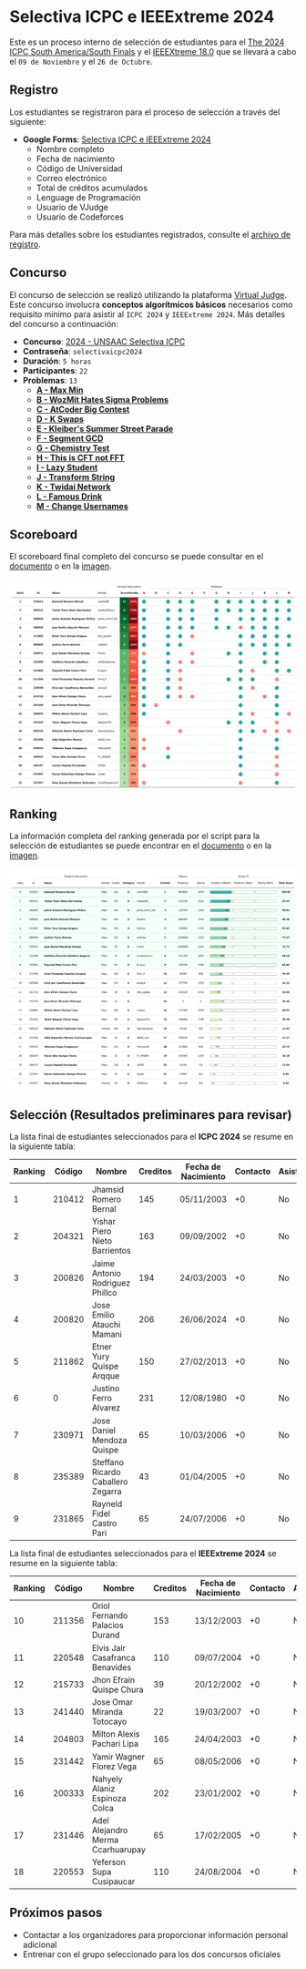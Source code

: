 # Selectiva ICPC e IEEExtreme 2024

Este es un proceso interno de selección de estudiantes para el [The 2024 ICPC South America/South Finals](https://icpc.global/regionals/finder/SouthAmerica-South) y el [IEEEXtreme 18.0](https://ieeextreme.org/) que se llevará a cabo el `09 de Noviembre` y el `26 de Octubre`.

## Registro

Los estudiantes se registraron para el proceso de selección a través del siguiente:

- **Google Forms**: [Selectiva ICPC e IEEExtreme 2024](https://docs.google.com/forms/d/1o1al2BORNXih3TMalpBYR0G1Js1k9e4uzKx4ivVKXL0/edit?ts=66e8aa6d#responses)
  - Nombre completo
  - Fecha de nacimiento
  - Código de Universidad
  - Correo electrónico
  - Total de créditos acumulados
  - Lenguage de Programación
  - Usuario de VJudge
  - Usuario de Codeforces
  

Para más detalles sobre los estudiantes registrados, consulte el [archivo de registro](registered.csv).

## Concurso

El concurso de selección se realizó utilizando la plataforma [Virtual Judge](https://vjudge.net/). Este concurso involucra **conceptos algorítmicos básicos** necesarios como requisito mínimo para asistir al `ICPC 2024` y `IEEExtreme 2024`. Más detalles del concurso a continuación:

- **Concurso**: [2024 - UNSAAC Selectiva ICPC](https://vjudge.net/contest/658734)
- **Contraseña**: `selectivaicpc2024`
- **Duración**: `5 horas`
- **Participantes**: `22`
- **Problemas**: `13`
  - **[A - Max Min](https://atcoder.jp/contests/abc262/tasks/abc262_c)**
  - **[B - WozMit Hates Sigma Problems](https://atcoder.jp/contests/abc371/tasks/abc371_e)**
  - **[C - AtCoder Big Contest](https://atcoder.jp/contests/abc285/tasks/abc285_c)**
  - **[D - K Swaps](https://atcoder.jp/contests/abc254/tasks/abc254_c)**
  - **[E - Kleiber's Summer Street Parade](https://www.spoj.com/problems/STPAR/en/)**
  - **[F - Segment GCD](https://codeforces.com/problemset/problem/914/D)**
  - **[G - Chemistry Test](https://codeforces.com/problemset/problem/445/B)**
  - **[H - This is CFT not FFT](https://codeforces.com/problemset/problem/1152/B)**
  - **[I - Lazy Student](https://codeforces.com/problemset/problem/369/A)**
  - **[J - Transform String](https://atcoder.jp/contests/abc259/tasks/abc259_c)**
  - **[K - Twidai Network](https://atcoder.jp/contests/abc278/tasks/abc278_c)**
  - **[L - Famous Drink](https://codeforces.com/problemset/problem/706/B)**
  - **[M - Change Usernames](https://atcoder.jp/contests/abc285/tasks/abc285_d)**

## Scoreboard

El scoreboard final completo del concurso se puede consultar en el [documento](../../scoreboard/selectiva-icpc-2024/scoreboard.csv) o en la [imagen](../../scoreboard/selectiva-icpc-2024/scoreboard.png).

![Tabla de puntuaciones](../../scoreboard/selectiva-icpc-2024/scoreboard.png)

## Ranking

La información completa del ranking generada por el script para la selección de estudiantes se puede encontrar en el [documento](ranking.csv) o en la [imagen](ranking.png).

![Imagen de ranking](ranking.png)


## Selección (Resultados preliminares para revisar)

La lista final de estudiantes seleccionados para el **ICPC 2024** se resume en la siguiente tabla:

| Ranking | Código | Nombre | Creditos| Fecha de Nacimiento | Contacto | Asistencia |
| - | - | - | - | - | - | - |
| 1 | 210412 | Jhamsid Romero Bernal | 145 | 05/11/2003 | +0 | No |
| 2 | 204321 | Yishar Piero Nieto Barrientos | 163 | 09/09/2002| +0 | No |
| 3 | 200826 | Jaime Antonio Rodriguez Phillco | 194 | 24/03/2003| +0 | No |
| 4 | 200820 | Jose Emilio Atauchi Mamani | 206 | 26/06/2024 | +0 | No |
| 5 | 211862 | Etner Yury Quispe Arqque | 150 | 27/02/2013 | +0 | No |
| 6 | 0 | Justino Ferro Alvarez | 231 | 12/08/1980 | +0 | No |
| 7 | 230971 | Jose Daniel Mendoza Quispe | 65 | 10/03/2006 | +0 | No |
| 8 | 235389 | Steffano Ricardo Caballero Zegarra | 43 | 01/04/2005 | +0 | No |
| 9 | 231865 | Rayneld Fidel Castro Pari | 65 | 24/07/2006 | +0 | No |


La lista final de estudiantes seleccionados para el **IEEExtreme 2024** se resume en la siguiente tabla:

| Ranking | Código | Nombre | Creditos | Fecha de Nacimiento | Contacto | Asistencia |
| - | - | - | - | - | - | - |
| 10 | 211356 | Oriol Fernando Palacios Durand | 153 | 13/12/2003 | +0 | No |
| 11 | 220548 | Elvis Jair Casafranca Benavides | 110 | 09/07/2004 | +0 | No |
| 12 | 215733 | Jhon Efrain Quispe Chura | 39 | 20/12/2002 | +0 | No |
| 13 | 241440 | Jose Omar Miranda Totocayo | 22 | 19/03/2007 | +0 | No |
| 14 | 204803 | Milton Alexis Pachari Lipa | 165 | 24/04/2003 | +0 | No |
| 15 | 231442 | Yamir Wagner Florez Vega  | 65 | 08/05/2006 | +0 | No |
| 16 | 200333 | Nahyely Alaniz Espinoza Colca | 202 | 23/01/2002 | +0 | No |
| 17 | 231446 | Adel Alejandro Merma Ccarhuarupay | 65 | 17/02/2005 | +0 | No |
| 18 | 220553 | Yeferson Supa Cusipaucar| 110 | 24/08/2004 | +0 | No |


## Próximos pasos

- Contactar a los organizadores para proporcionar información personal adicional
- Entrenar con el grupo seleccionado para los dos concursos oficiales
